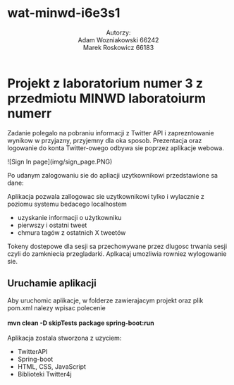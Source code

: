 # wat-minwd-i6e3s1

<Header>Autorzy:<br>Adam Wozniakowski 66242<br>Marek Roskowicz 66183</Header>
<h1>Projekt z laboratorium numer 3 z przedmiotu MINWD laboratoiurm numerr</h1>
<p>Zadanie polegalo na pobraniu informacji z Twitter API i zaprezntowanie wynikow w przyjazny, przyjemny dla oka sposob. 
Prezentacja oraz logowanie do konta Twitter-owego odbywa sie poprzez aplikacje webowa. </p>
![Sign In page](img/sign_page.PNG)
<p>Po udanym zalogowaniu sie do apliacji uzytkownikowi przedstawione sa dane:</p>
<p>Aplikacja pozwala zallogowac sie uzytkownikowi tylko i wylacznie z poziomu systemu bedacego localhostem</p>
<ul>
<li>uzyskanie informacji o użytkowniku</li>
<li>pierwszy i ostatni tweet</li>
<li>chmura tagów z ostatnich X tweetów</li>
</ul>
<p>Tokeny dostepowe dla sesji sa przechowywane przez dlugosc trwania sesji czyli do zamkniecia przegladarki. 
Aplkacaj umozliwia rowniez wylogowanie sie.
</p>
<h2>Uruchamie aplikacji</h2>
<p>Aby uruchomic aplikacje, w folderze zawierajacym projekt oraz plik pom.xml nalezy wpisac polecenie<br><br><b>mvn clean -D skipTests package spring-boot:run</b>
<br><br>
Aplikacja zostala stworzona z uzyciem:
</p>
<ul>
<li>TwitterAPI</li>
<li>Spring-boot</li>
<li>HTML, CSS, JavaScript</li>
<li>Biblioteki Twitter4j</li>
</ul>
